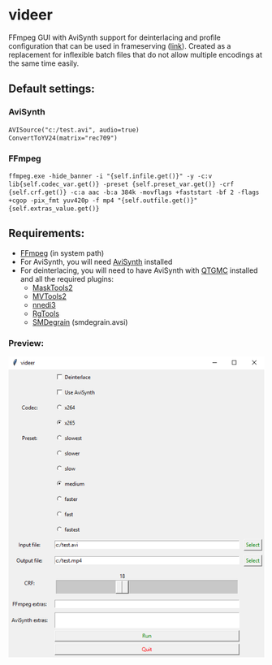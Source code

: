 # videer
FFmpeg GUI with AviSynth support for deinterlacing and profile configuration that can be used in frameserving ([link](https://github.com/satishsampath/frame-server)). Created as a replacement for inflexible batch files that do not allow multiple encodings at the same time easily.

## Default settings:

### AviSynth
```
AVISource("c:/test.avi", audio=true)
ConvertToYV24(matrix="rec709")
```

### FFmpeg
```
ffmpeg.exe -hide_banner -i "{self.infile.get()}" -y -c:v lib{self.codec_var.get()} -preset {self.preset_var.get()} -crf {self.crf.get()} -c:a aac -b:a 384k -movflags +faststart -bf 2 -flags +cgop -pix_fmt yuv420p -f mp4 "{self.outfile.get()}" {self.extras_value.get()}
```

## Requirements:
- [FFmpeg](https://ffmpeg.org/) (in system path)
- For AviSynth, you will need [AviSynth](http://avisynth.nl/index.php/Main_Page) installed
- For deinterlacing, you will need to have AviSynth with [QTGMC](http://forum.doom9.org/attachment.php?attachmentid=16264&d=1521180781) installed and all the required plugins:
    - [MaskTools2](https://github.com/pinterf/masktools/releases/download/2.2.18/masktools2-v2.2.18.7z)
    - [MVTools2](https://github.com/pinterf/mvtools/releases/download/2.7.41/mvtools-2.7.41-with-depans.7z)
    - [nnedi3](https://github.com/jpsdr/NNEDI3/releases/download/0.9.4.53/NNEDI3_v0_9_4_53.7z)
    - [RgTools](https://github.com/pinterf/RgTools/releases/download/0.98/RgTools-0.98.7z)
    - [SMDegrain](https://pastebin.com/u1xsPLwK) (smdegrain.avsi)

### Preview:    
![thumb](thumb.png)